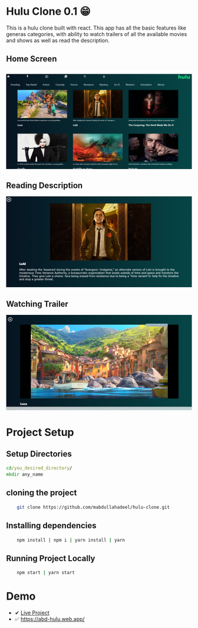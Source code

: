 # Hulu Clone 0.1 😁

This is a hulu clone built with react. This app has all the basic features like generas categories, with ability to watch trailers of all the available movies and shows as well as read the description.

<h2> Home Screen </h2>

![Home Screen](img/hulu_1.PNG)

<h2> Reading Description </h2>

![Home Screen](img/hulu_2.PNG)

<h2> Watching Trailer </h2>

![Home Screen](img/hulu_3.PNG)

# Project Setup

## Setup Directories

```cmd
cd/you_desired_directory/
mkdir any_name
```

## cloning the project

```bash
    git clone https://github.com/mabdullahadeel/hulu-clone.git
```

## Installing dependencies

```bash
    npm install | npm i | yarn install | yarn
```

## Running Project Locally

```bash
    npm start | yarn start
```

# Demo
- ✔ [Live Project](https://abd-hulu.web.app/)
- ✅ https://abd-hulu.web.app/
